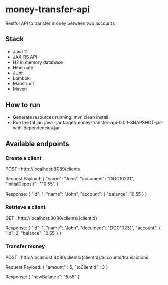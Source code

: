 # money-transfer-api
Restful API to transfer money between two accounts

## Stack

- Java 11
- JAX-RS API
- H2 in memory database
- Hibernate
- JUnit
- Lombok
- Mapstruct
- Maven

## How to run

- Generate resources running: mvn clean install
- Run the fat jar: java -jar target/money-transfer-api-0.0.1-SNAPSHOT-jar-with-dependencies.jar

## Available endpoints

### Create a client
POST : http://localhost:8080/clients

Request Payload:
{
    "name": "John",
    "document": "DOC10231",
    "initialDeposit" : "10.55"
}

Response:
{
    "id": 1,
    "name": "John",
    "account": {
        "balance": 10.55
    }
}

### Retrieve a client
GET : http://localhost:8080/clients/{clientId}

Response:
{
    "id": 1,
    "name": "John",
    "document": "DOC10231",
    "account": {
        "id": 2,
        "balance": 10.55
    }
}

### Transfer money
POST : http://localhost:8080/clients/{clientId}/accounts/transactions

Request Payload:
{
	"amount" : 5,
	"toClientId" : 3
}

Response:
{
    "newBalance": "5.55"
}
